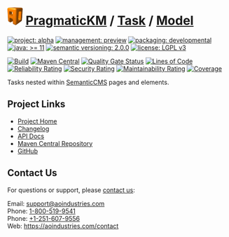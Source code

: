 # [<img src="ao-logo.png" alt="AO Logo" width="35" height="40">](https://github.com/ao-apps) [PragmaticKM](https://github.com/ao-apps/pragmatickm) / [Task](https://github.com/ao-apps/pragmatickm-task) / [Model](https://github.com/ao-apps/pragmatickm-task-model)

[![project: alpha](https://pragmatickm.com/ao-badges/project-current-stable.svg)](https://aoindustries.com/life-cycle#project-current-stable)
[![management: preview](https://pragmatickm.com/ao-badges/management-production.svg)](https://aoindustries.com/life-cycle#management-production)
[![packaging: developmental](https://pragmatickm.com/ao-badges/packaging-active.svg)](https://aoindustries.com/life-cycle#packaging-active)  
[![java: &gt;= 11](https://pragmatickm.com/ao-badges/java-11.svg)](https://docs.oracle.com/en/java/javase/11/docs/api/)
[![semantic versioning: 2.0.0](https://pragmatickm.com/ao-badges/semver-2.0.0.svg)](http://semver.org/spec/v2.0.0.html)
[![license: LGPL v3](https://pragmatickm.com/ao-badges/license-lgpl-3.0.svg)](https://www.gnu.org/licenses/lgpl-3.0)

[![Build](https://github.com/ao-apps/pragmatickm-task-model/workflows/Build/badge.svg?branch=master)](https://github.com/ao-apps/pragmatickm-task-model/actions?query=workflow%3ABuild)
[![Maven Central](https://maven-badges.herokuapp.com/maven-central/com.pragmatickm/pragmatickm-task-model/badge.svg)](https://maven-badges.herokuapp.com/maven-central/com.pragmatickm/pragmatickm-task-model)
[![Quality Gate Status](https://sonarcloud.io/api/project_badges/measure?branch=master&project=com.pragmatickm%3Apragmatickm-task-model&metric=alert_status)](https://sonarcloud.io/dashboard?branch=master&id=com.pragmatickm%3Apragmatickm-task-model)
[![Lines of Code](https://sonarcloud.io/api/project_badges/measure?branch=master&project=com.pragmatickm%3Apragmatickm-task-model&metric=ncloc)](https://sonarcloud.io/component_measures?branch=master&id=com.pragmatickm%3Apragmatickm-task-model&metric=ncloc)  
[![Reliability Rating](https://sonarcloud.io/api/project_badges/measure?branch=master&project=com.pragmatickm%3Apragmatickm-task-model&metric=reliability_rating)](https://sonarcloud.io/component_measures?branch=master&id=com.pragmatickm%3Apragmatickm-task-model&metric=Reliability)
[![Security Rating](https://sonarcloud.io/api/project_badges/measure?branch=master&project=com.pragmatickm%3Apragmatickm-task-model&metric=security_rating)](https://sonarcloud.io/component_measures?branch=master&id=com.pragmatickm%3Apragmatickm-task-model&metric=Security)
[![Maintainability Rating](https://sonarcloud.io/api/project_badges/measure?branch=master&project=com.pragmatickm%3Apragmatickm-task-model&metric=sqale_rating)](https://sonarcloud.io/component_measures?branch=master&id=com.pragmatickm%3Apragmatickm-task-model&metric=Maintainability)
[![Coverage](https://sonarcloud.io/api/project_badges/measure?branch=master&project=com.pragmatickm%3Apragmatickm-task-model&metric=coverage)](https://sonarcloud.io/component_measures?branch=master&id=com.pragmatickm%3Apragmatickm-task-model&metric=Coverage)

Tasks nested within [SemanticCMS](https://github.com/ao-apps/semanticcms) pages and elements.

## Project Links
* [Project Home](https://pragmatickm.com/task/model/)
* [Changelog](https://pragmatickm.com/task/model/changelog)
* [API Docs](https://pragmatickm.com/task/model/apidocs/)
* [Maven Central Repository](https://search.maven.org/artifact/com.pragmatickm/pragmatickm-task-model)
* [GitHub](https://github.com/ao-apps/pragmatickm-task-model)

## Contact Us
For questions or support, please [contact us](https://aoindustries.com/contact):

Email: [support@aoindustries.com](mailto:support@aoindustries.com)  
Phone: [1-800-519-9541](tel:1-800-519-9541)  
Phone: [+1-251-607-9556](tel:+1-251-607-9556)  
Web: https://aoindustries.com/contact
